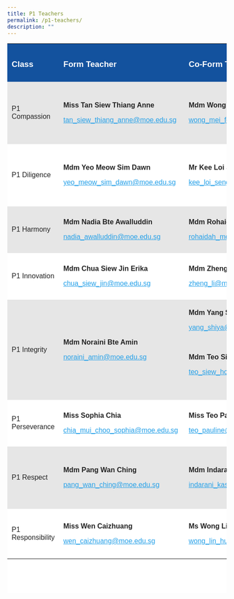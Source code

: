 ```yaml
---
title: P1 Teachers
permalink: /p1-teachers/
description: ""
---
```


<table class=" alignleft" style="box-sizing: inherit; border-collapse: collapse; border-spacing: 0px; max-width: 100%; margin-right: 10px; color: rgb(34, 34, 34); font-family: &quot;Source Sans Pro&quot;, sans-serif; font-size: 16px; font-style: normal; font-variant-ligatures: normal; font-variant-caps: normal; font-weight: 400; letter-spacing: normal; orphans: 2; text-align: start; text-transform: none; white-space: normal; widows: 2; word-spacing: 0px; -webkit-text-stroke-width: 0px; background-color: rgb(255, 255, 255); text-decoration-thickness: initial; text-decoration-style: initial; text-decoration-color: initial; height: 1261px; width: 792.225px;"><tbody style="box-sizing: inherit;"><tr style="box-sizing: inherit; background: rgb(19, 82, 158);"><td style="box-sizing: inherit; padding: 5px 10px; width: 265.025px;"><h3 style="box-sizing: inherit; font-family: &quot;Source Sans Pro&quot;, sans-serif; text-transform: none;"><span style="box-sizing: inherit; color: rgb(255, 255, 255);"><strong style="box-sizing: inherit; font-weight: bold;">Class</strong></span></h3></td><td style="box-sizing: inherit; padding: 5px 10px; width: 272px;"><h3 style="box-sizing: inherit; font-family: &quot;Source Sans Pro&quot;, sans-serif; text-transform: none;"><span style="box-sizing: inherit; color: rgb(255, 255, 255);"><strong style="box-sizing: inherit; font-weight: bold;">Form Teacher</strong></span></h3></td><td style="box-sizing: inherit; padding: 5px 10px; width: 255.2px; height: 87px;"><h3 style="box-sizing: inherit; font-family: &quot;Source Sans Pro&quot;, sans-serif; text-transform: none;"><span style="box-sizing: inherit; color: rgb(255, 255, 255);"><strong style="box-sizing: inherit; font-weight: bold;">Co-Form Teacher</strong></span></h3></td></tr><tr style="box-sizing: inherit; background: rgb(230, 230, 230); height: 143px;"><td style="box-sizing: inherit; padding: 5px 10px; width: 265.025px; height: 143px;">P1 Compassion</td><td style="box-sizing: inherit; padding: 5px 10px; width: 272px; height: 143px;"><p style="box-sizing: inherit; font-size: 1em;"><strong style="box-sizing: inherit; font-weight: bold;">Miss Tan Siew Thiang Anne</strong></p><p style="box-sizing: inherit; font-size: 1em;"><a href="mailto:tan_siew_thiang_anne@moe.edu.sg" target="_blank" rel="noopener noreferrer" style="box-sizing: inherit; background-color: transparent; transition: all 0.25s ease-in-out 0s; text-decoration: underline; color: rgb(37, 160, 232);"><span dir="ltr" data-tooltip="Send email" aria-label="Send email" style="box-sizing: inherit;">tan_siew_thiang_anne@moe.edu.sg</span></a></p></td><td style="box-sizing: inherit; padding: 5px 10px; width: 255.2px; height: 143px;"><p style="box-sizing: inherit; font-size: 1em;"><strong style="box-sizing: inherit; font-weight: bold;">Mdm Wong Mei Fong Shelley</strong></p><p style="box-sizing: inherit; font-size: 1em;"><a href="mailto:wong_mei_fong_a@moe.edu.sg" target="_blank" rel="noopener noreferrer" style="box-sizing: inherit; background-color: transparent; transition: all 0.25s ease-in-out 0s; text-decoration: underline; color: rgb(37, 160, 232);">wong_mei_fong_a@moe.edu.sg</a></p></td></tr><tr style="box-sizing: inherit; background: rgb(255, 255, 255); height: 143px;"><td style="box-sizing: inherit; padding: 5px 10px; width: 265.025px; height: 143px;">P1 Diligence</td><td style="box-sizing: inherit; padding: 5px 10px; width: 272px; height: 143px;"><p style="box-sizing: inherit; font-size: 1em;"><strong style="box-sizing: inherit; font-weight: bold;">Mdm&nbsp;Yeo Meow Sim Dawn</strong></p><p style="box-sizing: inherit; font-size: 1em;"><a href="mailto:yeo_meow_sim_dawn@moe.edu.sg" style="box-sizing: inherit; background-color: transparent; transition: all 0.25s ease-in-out 0s; text-decoration: underline; color: rgb(37, 160, 232);">yeo_meow_sim_dawn@moe.edu.sg</a></p></td><td style="box-sizing: inherit; padding: 5px 10px; width: 255.2px; height: 143px;"><p style="box-sizing: inherit; font-size: 1em;"><strong style="box-sizing: inherit; font-weight: bold;">Mr Kee Loi Seng</strong></p><p style="box-sizing: inherit; font-size: 1em;"><a href="mailto:kee_loi_seng@moe.edu.sg" style="box-sizing: inherit; background-color: transparent; transition: all 0.25s ease-in-out 0s; text-decoration: underline; color: rgb(37, 160, 232);">kee_loi_seng@moe.edu.sg</a></p></td></tr><tr style="box-sizing: inherit; background: rgb(230, 230, 230); height: 107px;"><td style="box-sizing: inherit; padding: 5px 10px; width: 265.025px; height: 107px;">P1 Harmony&nbsp;</td><td style="box-sizing: inherit; padding: 5px 10px; width: 272px; height: 107px;"><p style="box-sizing: inherit; font-size: 1em;"><strong style="box-sizing: inherit; font-weight: bold;">Mdm Nadia Bte Awalluddin</strong></p><p style="box-sizing: inherit; font-size: 1em;"><a href="mailto:nadia_awalluddin@moe.edu.sg" style="box-sizing: inherit; background-color: transparent; transition: all 0.25s ease-in-out 0s; text-decoration: underline; color: rgb(37, 160, 232);">nadia_awalluddin@moe.edu.sg</a></p></td><td style="box-sizing: inherit; padding: 5px 10px; width: 255.2px; height: 107px;"><p style="box-sizing: inherit; font-size: 1em;"><strong style="box-sizing: inherit; font-weight: bold;">Mdm Rohaidah Bte Mohd Taib&nbsp;</strong></p><p style="box-sizing: inherit; font-size: 1em;"><a href="mailto:rohaidah_mohd_taib@moe.edu.sg" target="_blank" rel="noopener noreferrer" style="box-sizing: inherit; background-color: transparent; transition: all 0.25s ease-in-out 0s; text-decoration: underline; color: rgb(37, 160, 232);">rohaidah_mohd_taib@moe.edu.sg</a></p></td></tr><tr style="box-sizing: inherit; background: rgb(255, 255, 255); height: 107px;"><td style="box-sizing: inherit; padding: 5px 10px; width: 265.025px; height: 107px;">P1 Innovation</td><td style="box-sizing: inherit; padding: 5px 10px; width: 272px; height: 107px;"><p style="box-sizing: inherit; font-size: 1em;"><strong style="box-sizing: inherit; font-weight: bold;">Mdm Chua Siew Jin Erika</strong></p><p style="box-sizing: inherit; font-size: 1em;"><a href="mailto:chua_siew_jin@moe.edu.sg" style="box-sizing: inherit; background-color: transparent; transition: all 0.25s ease-in-out 0s; text-decoration: underline; color: rgb(37, 160, 232);">chua_siew_jin@moe.edu.sg</a></p></td><td style="box-sizing: inherit; padding: 5px 10px; width: 255.2px; height: 107px;"><p style="box-sizing: inherit; font-size: 1em;"><strong style="box-sizing: inherit; font-weight: bold;">Mdm Zheng Li</strong></p><p style="box-sizing: inherit; font-size: 1em;"><a href="mailto:zheng_li@moe.edu.sg" style="box-sizing: inherit; background-color: transparent; transition: all 0.25s ease-in-out 0s; text-decoration: underline; color: rgb(37, 160, 232);">zheng_li@moe.edu.sg</a></p></td></tr><tr style="box-sizing: inherit; background: rgb(230, 230, 230); height: 107px;"><td style="box-sizing: inherit; padding: 5px 10px; width: 265.025px; height: 107px;">P1 Integrity</td><td style="box-sizing: inherit; padding: 5px 10px; width: 272px; height: 107px;"><p style="box-sizing: inherit; font-size: 1em;"><strong style="box-sizing: inherit; font-weight: bold;">Mdm Noraini Bte Amin</strong></p><p style="box-sizing: inherit; font-size: 1em;"><a href="mailto:noraini_amin@moe.edu.sg" style="box-sizing: inherit; background-color: transparent; transition: all 0.25s ease-in-out 0s; text-decoration: underline; color: rgb(37, 160, 232);">noraini_amin@moe.edu.sg</a>&nbsp;</p></td><td style="box-sizing: inherit; padding: 5px 10px; width: 255.2px; height: 107px;"><p style="box-sizing: inherit; font-size: 1em;"><strong style="box-sizing: inherit; font-weight: bold;">Mdm Yang Shiya</strong></p><p style="box-sizing: inherit; font-size: 1em;"><a href="mailto:yang_shiya@moe.edu.sg" style="box-sizing: inherit; background-color: transparent; transition: all 0.25s ease-in-out 0s; text-decoration: underline; color: rgb(37, 160, 232);">yang_shiya@moe.edu.sg</a>&nbsp;</p><p style="box-sizing: inherit; font-size: 1em;">&nbsp;</p><p style="box-sizing: inherit; font-size: 1em;"><strong style="box-sizing: inherit; font-weight: bold;">Mdm Teo Siew Hong&nbsp;</strong></p><p style="box-sizing: inherit; font-size: 1em;"><a href="https://endeavourpri.moe.edu.sg/p2-teachers/teo_siew_hong@moe.edu.sg" style="box-sizing: inherit; background-color: transparent; transition: all 0.25s ease-in-out 0s; text-decoration: underline; color: rgb(37, 160, 232);">teo_siew_hong@moe.edu.sg</a></p><p style="box-sizing: inherit; font-size: 1em;">&nbsp;</p></td></tr><tr style="box-sizing: inherit; background: rgb(255, 255, 255); height: 107px;"><td style="box-sizing: inherit; padding: 5px 10px; width: 265.025px; height: 107px;">P1 Perseverance</td><td style="box-sizing: inherit; padding: 5px 10px; width: 272px; height: 107px;"><p style="box-sizing: inherit; font-size: 1em;"><strong style="box-sizing: inherit; font-weight: bold;">Miss Sophia Chia</strong></p><p style="box-sizing: inherit; font-size: 1em;"><a href="mailto:chia_mui_choo_sophia@moe.edu.sg" style="box-sizing: inherit; background-color: transparent; transition: all 0.25s ease-in-out 0s; text-decoration: underline; color: rgb(37, 160, 232);">chia_mui_choo_sophia@moe.edu.sg</a>&nbsp;</p></td><td style="box-sizing: inherit; padding: 5px 10px; width: 255.2px; height: 107px;"><p style="box-sizing: inherit; font-size: 1em;"><strong style="box-sizing: inherit; font-weight: bold;">Miss&nbsp;Teo Pauline</strong></p><p style="box-sizing: inherit; font-size: 1em;"><a href="mailto:teo_pauline@moe.edu.sg" style="box-sizing: inherit; background-color: transparent; transition: all 0.25s ease-in-out 0s; text-decoration: underline; color: rgb(37, 160, 232);">teo_pauline@moe.edu.sg</a>&nbsp;</p></td></tr><tr style="box-sizing: inherit; background: rgb(230, 230, 230); height: 143px;"><td style="box-sizing: inherit; padding: 5px 10px; width: 265.025px; height: 143px;">P1 Respect</td><td style="box-sizing: inherit; padding: 5px 10px; width: 272px; height: 143px;"><p class="p1" style="box-sizing: inherit; font-size: 1em;"><strong style="box-sizing: inherit; font-weight: bold;">Mdm Pang Wan Ching</strong></p><p style="box-sizing: inherit; font-size: 1em;"><a href="mailto:pang_wan_ching@moe.edu.sg" style="box-sizing: inherit; background-color: transparent; transition: all 0.25s ease-in-out 0s; text-decoration: underline; color: rgb(37, 160, 232);">pang_wan_ching@moe.edu.sg</a></p></td><td style="box-sizing: inherit; padding: 5px 10px; width: 255.2px; height: 143px;"><p class="p1" style="box-sizing: inherit; font-size: 1em;"><strong style="box-sizing: inherit; font-weight: bold;">Mdm Indarani Kasinathan</strong></p><p style="box-sizing: inherit; font-size: 1em;"><a href="mailto:indarani_kasinathan@moe.edu.sg" style="box-sizing: inherit; background-color: transparent; transition: all 0.25s ease-in-out 0s; text-decoration: underline; color: rgb(37, 160, 232);">indarani_kasinathan@moe.edu.sg</a></p></td></tr><tr style="box-sizing: inherit; background: rgb(255, 255, 255); height: 115px;"><td style="box-sizing: inherit; padding: 5px 10px; width: 265.025px; height: 115px;">P1 Responsibility</td><td style="box-sizing: inherit; padding: 5px 10px; width: 272px; height: 115px;"><p style="box-sizing: inherit; font-size: 1em;"><strong style="box-sizing: inherit; font-weight: bold;">Miss Wen Caizhuang</strong></p><p style="box-sizing: inherit; font-size: 1em;"><a href="mailto:wen_caizhuang@moe.edu.sg" style="box-sizing: inherit; background-color: transparent; transition: all 0.25s ease-in-out 0s; text-decoration: underline; color: rgb(37, 160, 232);">wen_caizhuang@moe.edu.sg</a></p></td><td style="box-sizing: inherit; padding: 5px 10px; width: 255.2px; height: 115px;"><p style="box-sizing: inherit; font-size: 1em;"><strong style="box-sizing: inherit; font-weight: bold;">Ms Wong Lin Hui</strong></p><p style="box-sizing: inherit; font-size: 1em;"><a href="mailto:wong_lin_hui@moe.edu.sg" style="box-sizing: inherit; background-color: transparent; transition: all 0.25s ease-in-out 0s; text-decoration: underline; color: rgb(37, 160, 232);">wong_lin_hui@moe.edu.sg</a></p></td></tr></tbody></table>